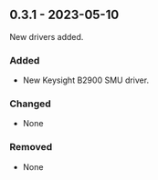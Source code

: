 ## 0.3.1 - 2023-05-10

New drivers added.

### Added
- New Keysight B2900 SMU driver.

### Changed
- None

### Removed
- None
